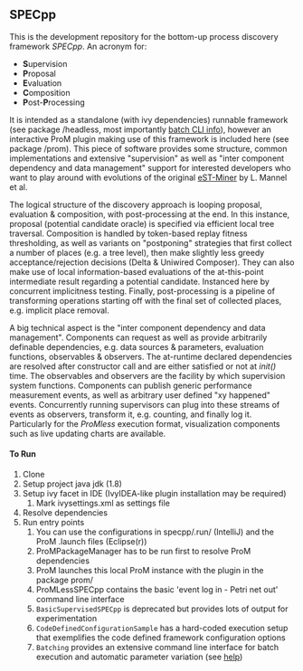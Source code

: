 ## SPECpp
This is the development repository for the bottom-up process discovery framework _SPECpp_.
An acronym for:
- **S**upervision
- **P**roposal
- **E**valuation
- **C**omposition
- **P**ost-**P**rocessing

It is intended as a standalone (with ivy dependencies) runnable framework (see package /headless, most importantly [batch CLI info](src/org/processmining/specpp/headless/batch/help.md)), however an interactive ProM plugin making use of this framework is included here (see package /prom).
This piece of software provides some structure, common implementations and extensive "supervision" as well as "inter component dependency and data management" support for interested developers who want to play around with evolutions of the original [eST-Miner](http://dx.doi.org/10.1007/978-3-030-21571-2_15) by L. Mannel et al.

The logical structure of the discovery approach is looping proposal, evaluation & composition, with post-processing at the end.
In this instance, proposal (potential candidate oracle) is specified via efficient local tree traversal.
Composition is handled by token-based replay fitness thresholding, as well as variants on "postponing" strategies that first collect a number of places (e.g. a tree level), then make slightly less greedy acceptance/rejection decisions (Delta & Uniwired Composer).
They can also make use of local information-based evaluations of the at-this-point intermediate result regarding a potential candidate. Instanced here by concurrent implicitness testing.
Finally, post-processing is a pipeline of transforming operations starting off with the final set of collected places, e.g. implicit place removal.

A big technical aspect is the "inter component dependency and data management". Components can request as well as provide arbitrarily definable dependencies, e.g. data sources & parameters, evaluation functions, observables & observers.
The at-runtime declared dependencies are resolved after constructor call and are either satisfied or not at _init()_ time.
The observables and observers are the facility by which supervision system functions. Components can publish generic performance measurement events, as well as arbitrary user defined "xy happened" events.
Concurrently running supervisors can plug into these streams of events as observers, transform it, e.g. counting, and finally log it.
Particularly for the _ProMless_ execution format, visualization components such as live updating charts are available.

#### To Run
1. Clone
2. Setup project java jdk (1.8)
3. Setup ivy facet in IDE (IvyIDEA-like plugin installation may be required)
   1. Mark ivysettings.xml as settings file
4. Resolve dependencies
5. Run entry points
   1. You can use the configurations in specpp/.run/ (IntelliJ) and the  ProM .launch files (Eclipse(r)) 
   2. ProMPackageManager has to be run first to resolve ProM dependencies
   3. ProM launches this local ProM instance with the plugin in the package prom/
   4. ProMLessSPECpp contains the basic 'event log in - Petri net out' command line interface
   5. `BasicSupervisedSPECpp` is deprecated but provides lots of output for experimentation
   6. `CodeDefinedConfigurationSample` has a hard-coded execution setup that exemplifies the code defined framework configuration options
   7. `Batching` provides an extensive command line interface for batch execution and automatic parameter variation (see [help](src/org/processmining/specpp/headless/batch/help.md))
